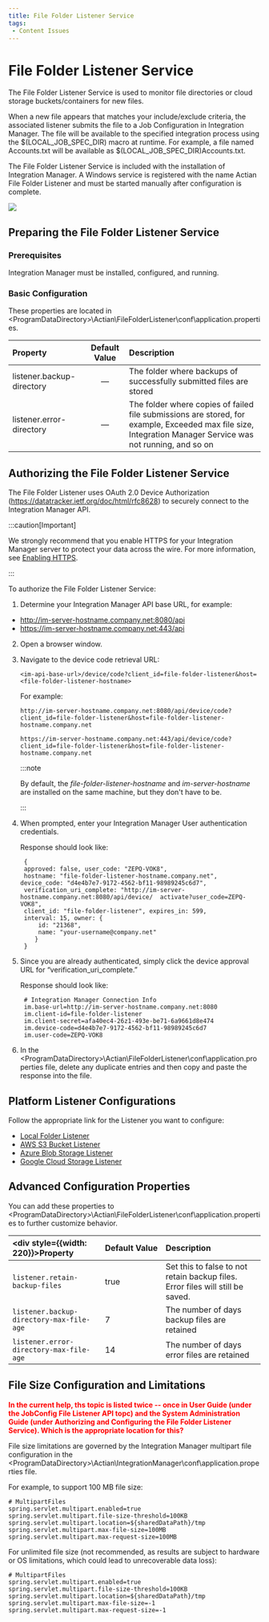 ```yaml
---
title: File Folder Listener Service
tags:
 - Content Issues
---
```


# File Folder Listener Service

The File Folder Listener Service is used to monitor file directories or cloud storage buckets/containers for new files.

When a new file appears that matches your include/exclude criteria, the associated listener submits the file to a Job Configuration in Integration Manager. The file will be available to the specified integration process using the $(LOCAL_JOB_SPEC_DIR) macro at runtime. For example, a file named Accounts.txt will be available as $(LOCAL_JOB_SPEC_DIR)Accounts.txt.

The File Folder Listener Service is included with the installation of Integration Manager. A Windows service is registered with the name Actian File Folder Listener and must be started manually after configuration is complete.

![](/img/FileFolderListener.png)

## Preparing the File Folder Listener Service

### Prerequisites

Integration Manager must be installed, configured, and running.

### Basic Configuration

These properties are located in &lt;ProgramDataDirectory>\Actian\FileFolderListener\conf\application.properties.

| Property | Default Value | Description|
| :--- | :---: | :--- |
| listener.backup- directory | — | The folder where backups of successfully submitted files are stored |
| listener.error- directory | — | The folder where copies of failed file submissions are stored, for example, Exceeded max file size, Integration Manager Service was not running, and so on |

## Authorizing the File Folder Listener Service

The File Folder Listener uses OAuth 2.0 Device Authorization (https://datatracker.ietf.org/doc/html/rfc8628) to securely connect to the Integration Manager API.

:::caution[Important]

We strongly recommend that you enable HTTPS for your Integration Manager server to protect your data across the wire. For more information, see [Enabling HTTPS](../server-administration/security-enabling-https).

:::

To authorize the File Folder Listener Service:

1. Determine your Integration Manager API base URL, for example:
* http://im-server-hostname.company.net:8080/api
* https://im-server-hostname.company.net:443/api

2. Open a browser window.
3. Navigate to the device code retrieval URL:

    ```
    <im-api-base-url>/device/code?client_id=file-folder-listener&host=<file-folder-listener-hostname>
    ```
    For example:

    ```
    http://im-server-hostname.company.net:8080/api/device/code?client_id=file-folder-listener&host=file-folder-listener-hostname.company.net

    ```
    ```
    https://im-server-hostname.company.net:443/api/device/code?client_id=file-folder-listener&host=file-folder-listener-hostname.company.net
    ```

    :::note
   
      By default, the *file-folder-listener-hostname* and *im-server-hostname* are installed on the same machine, but they don't have to be.

    :::

4. When prompted, enter your Integration Manager User authentication credentials.
   
   Response should look like:
   ```
    {
    approved: false, user_code: "ZEPQ-VOK8",
    hostname: "file-folder-listener-hostname.company.net", device_code: "d4e4b7e7-9172-4562-bf11-98989245c6d7",
    verification_uri_complete: "http://im-server-hostname.company.net:8080/api/device/  activate?user_code=ZEPQ- VOK8",
    client_id: "file-folder-listener", expires_in: 599,
    interval: 15, owner: {
        id: "21368",
        name: "your-username@company.net"
       }
    }
   ```
5. Since you are already authenticated, simply click the device approval URL for “verification_uri_complete.”
   
   Response should look like:
   ```
    # Integration Manager Connection Info
    im.base-url=http://im-server-hostname.company.net:8080
    im.client-id=file-folder-listener
    im.client-secret=afa40ec4-26z1-493e-be71-6a9661d8e474
    im.device-code=d4e4b7e7-9172-4562-bf11-98989245c6d7
    im.user-code=ZEPQ-VOK8
   ```

6. In the &lt;ProgramDataDirectory>\Actian\FileFolderListener\conf\application.properties file, delete any duplicate entries and then copy and paste the response into the file.
   
## Platform Listener Configurations

Follow the appropriate link for the Listener you want to configure:

* [Local Folder Listener](./local-folder-listener)
* [AWS S3 Bucket Listener](./aws-s3-bucket-listener)
* [Azure Blob Storage Listener](./azure-blob-storage-listener)
* [Google Cloud Storage Listener](./google-cloud-storage-listener)

## Advanced Configuration Properties

You can add these properties to &lt;ProgramDataDirectory>\Actian\FileFolderListener\conf\application.properties to further customize behavior.

| <div style={{width: 220}}>Property</div> | Default&nbsp;Value | Description|
| :--- | :--- | :--- |
| `listener.retain-backup-files` | true | Set this to false to not retain backup files. Error files will still be saved. |
| `listener.backup-directory-max-file-age` | 7 | The number of days backup files are retained |
| `listener.error-directory-max-file-age` | 14 | The number of days error files are retained |

## File Size Configuration and Limitations

**<font color="red">In the current help, ths topic is listed twice -- once in User Guide (under the JobConfig File Listener API topc) and the System Administration Guide (under Authorizing and Configuring the File Folder Listener Service). Which is the appropriate location for this?</font>**

File size limitations are governed by the Integration Manager multipart file configuration in the &lt;ProgramDataDirectory>\Actian\IntegrationManager\conf\application.properties file.

For example, to support 100 MB file size:


```
# MultipartFiles
spring.servlet.multipart.enabled=true
spring.servlet.multipart.file-size-threshold=100KB
spring.servlet.multipart.location=${sharedDataPath}/tmp
spring.servlet.multipart.max-file-size=100MB
spring.servlet.multipart.max-request-size=100MB
```
For unlimited file size (not recommended, as results are subject to hardware or OS limitations, which could lead to unrecoverable data loss):

```
# MultipartFiles
spring.servlet.multipart.enabled=true
spring.servlet.multipart.file-size-threshold=100KB
spring.servlet.multipart.location=${sharedDataPath}/tmp
spring.servlet.multipart.max-file-size=-1
spring.servlet.multipart.max-request-size=-1
```